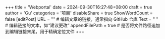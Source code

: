 +++
title = 'Webportal'
date = 2024-09-30T16:27:48+08:00
draft = true
author = 'Gu'
categories = '项目'
disableShare = true
ShowWordCount = false
[editPost]
URL = ""  # 编辑文章的链接，通常指向 GitHub 仓库
Text = "  "  # 编辑链接的文本，如“建议更改”
appendFilePath = true  # 是否将文件路径追加到编辑链接末尾，用于精确定位文件
+++
